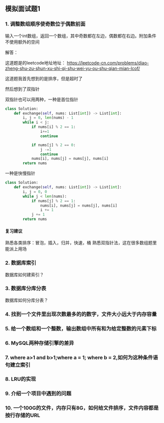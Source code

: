 ## 模拟面试题1

### 1. 调整数组顺序使奇数位于偶数前面

输入一个int数组，返回一个数组，其中奇数都在左边，偶数都在右边。附加条件 不使用额外的空间

解答：

这道题是的leetcode地址地址：
https://leetcode-cn.com/problems/diao-zheng-shu-zu-shun-xu-shi-qi-shu-wei-yu-ou-shu-qian-mian-lcof/

这道题我首先想到的是排序，但是超时了

然后想到了双指针

双指针也可以用两种，一种是首位指针

``` python
class Solution:
    def exchange(self, nums: List[int]) -> List[int]:
        i, j = 0, len(nums) - 1
        while i < j:
            if nums[i] % 2 == 1:
                i+=1
                continue

            if nums[j] % 2 == 0: 
                j -=1
                continue
            nums[i], nums[j] = nums[j], nums[i]
        return nums
```

一种是快慢指针

``` python
class Solution:
    def exchange(self, nums: List[int]) -> List[int]:
        i, j = 0, 0
        while j < len(nums):
            if nums[j] % 2 == 1:
                nums[i], nums[j] = nums[j], nums[i]
                i += 1
            j += 1
        return nums
```

#### 复习建议

熟悉各类排序：冒泡，插入，归并，快速，桶
熟悉双指针法，这在很多数组题里能派上用场

### 2. 数据库索引 

数据库如何建索引？

### 3. 数据库分库分表

数据库如何分库分表？

### 4. 找到一个文件里出现次数最多的的数字，文件大小远大于内存容量

### 5. 给一个数组和一个整数，输出数组中所有和为给定整数的元素下标

### 6. MySQL两种存储引擎的差异

### 7. where a>1 and b>1;where a = 1; where b = 2,如何为这种条件语句建立索引

### 8. LRU的实现

### 9. 介绍一个项目中遇到的问题

### 10. 一个100G的文件，内存只有8G，如何给文件排序，文件内容都是按行存储的URL